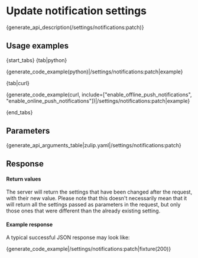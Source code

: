 # Update notification settings

{generate_api_description(/settings/notifications:patch)}

## Usage examples

{start_tabs}
{tab|python}

{generate_code_example(python)|/settings/notifications:patch|example}

{tab|curl}

{generate_code_example(curl, include=["enable_offline_push_notifications", "enable_online_push_notifications"])|/settings/notifications:patch|example}

{end_tabs}

## Parameters

{generate_api_arguments_table|zulip.yaml|/settings/notifications:patch}

## Response

#### Return values

The server will return the settings that have been changed after the request,
with their new value. Please note that this doesn't necessarily mean that it
will return all the settings passed as parameters in the request, but only
those ones that were different than the already existing setting.

#### Example response

A typical successful JSON response may look like:

{generate_code_example|/settings/notifications:patch|fixture(200)}
